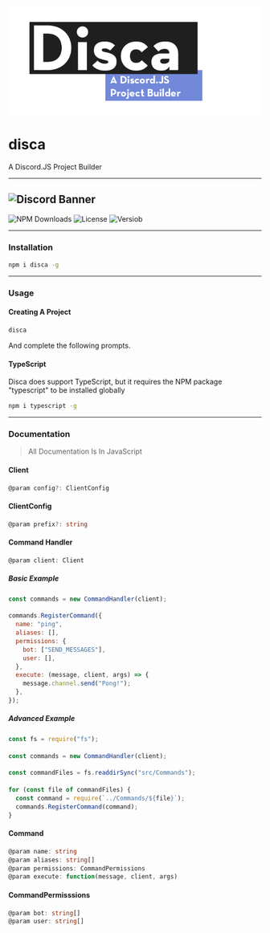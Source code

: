![Logo](assets/banner.png)

# disca

A Discord.JS Project Builder

---

## ![Discord Banner](https://discordapp.com/api/guilds/746582390373220352/widget.png?style=banner3)

![NPM Downloads](https://img.shields.io/npm/dw/disca?style=flat-square)
![License](https://img.shields.io/npm/l/disca?style=flat-square)
![Versiob](https://img.shields.io/npm/v/disca?style=flat-square)

---

### Installation

```bash
npm i disca -g
```

---

### Usage

#### Creating A Project

```bash
disca
```

And complete the following prompts.

#### TypeScript

Disca does support TypeScript, but it requires the NPM package "typescript" to be installed globally

```bash
npm i typescript -g
```

---

### Documentation

> All Documentation Is In JavaScript

#### Client

```ts
@param config?: ClientConfig
```

#### ClientConfig

```ts
@param prefix?: string
```

#### Command Handler

```ts
@param client: Client
```

##### Basic Example

```js
const commands = new CommandHandler(client);

commands.RegisterCommand({
  name: "ping",
  aliases: [],
  permissions: {
    bot: ["SEND_MESSAGES"],
    user: [],
  },
  execute: (message, client, args) => {
    message.channel.send("Pong!");
  },
});
```

##### Advanced Example

```js
const fs = require("fs");

const commands = new CommandHandler(client);

const commandFiles = fs.readdirSync("src/Commands");

for (const file of commandFiles) {
  const command = require(`../Commands/${file}`);
  commands.RegisterCommand(command);
}
```

#### Command

```ts
@param name: string
@param aliases: string[]
@param permissions: CommandPermissions
@param execute: function(message, client, args)
```

#### CommandPermisssions

```ts
@param bot: string[]
@param user: string[]
```
